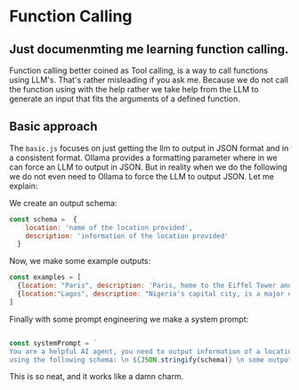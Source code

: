 # Function Calling
Just documenmting me learning function calling.
---
Function calling better coined as Tool calling, is a way to call functions using LLM's. That's rather misleading if you ask me.
Because we do not call the function using with the help rather we take help from the LLM to generate an input that fits the arguments of a defined function.

## Basic approach
The `basic.js` focuses on just getting the llm to output in JSON format and in a consistent format. Ollama provides a formatting parameter where in we can force an LLM to output in JSON. But in reality when we do the following we do not even need to Ollama to force the LLM to output JSON. Let me explain:

 We create an output schema:
```javascript
const schema =  {
    location: 'name of the location provided',
    description: 'information of the location provided'
  }
```

Now, we make some example outputs:
```javascript
const examples = [
  {location: "Paris", description: 'Paris, home to the Eiffel Tower and Notre-Dame cathedral, is one of the most visited cities in the world.'},
  {location:"Lagos", description: "Nigeria's capital city, is a major economic hub on the coast of West Africa. It is also known for its vibrant culture and cosmopolitan lifestyle."}
]
```

Finally with some prompt engineering we make a system prompt:
```javascript

const systemPrompt = `
You are a helpful AI agent, you need to output information of a location that the user provides strictly 
using the following schema: \n ${JSON.stringify(schema)} \n some output examples for reference are: \n ${JSON.stringify(examples)}`

```

This is so neat, and it works like a damn charm.